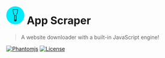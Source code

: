 # <img src="https://raw.githubusercontent.com/isaiahnields/app-scraper/master/logo.png" width="48"> App Scraper

> A website downloader with a built-in JavaScript engine!

[![Phantomjs](https://img.shields.io/badge/phantomjs-2.1.1-800080.svg)](http://phantomjs.org/)
[![License](https://img.shields.io/github/license/isaiahnields/web-loader.svg)](https://github.com/isaiahnields/web-loader/blob/master/LICENSE)
